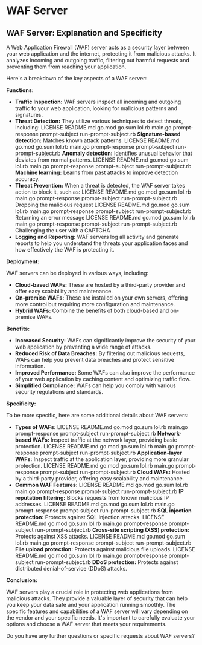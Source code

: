 # WAF Server
## WAF Server: Explanation and Specificity 

A Web Application Firewall (WAF) server acts as a security layer between your web application and the internet, protecting it from malicious attacks. It analyzes incoming and outgoing traffic, filtering out harmful requests and preventing them from reaching your application. 

Here's a breakdown of the key aspects of a WAF server:

**Functions:**

* **Traffic Inspection:** WAF servers inspect all incoming and outgoing traffic to your web application, looking for malicious patterns and signatures. 
* **Threat Detection:** They utilize various techniques to detect threats, including:
 LICENSE README.md go.mod go.sum lol.rb main.go prompt-response prompt-subject run-prompt-subject.rb **Signature-based detection:** Matches known attack patterns.
 LICENSE README.md go.mod go.sum lol.rb main.go prompt-response prompt-subject run-prompt-subject.rb **Anomaly detection:** Identifies unusual behavior that deviates from normal patterns.
 LICENSE README.md go.mod go.sum lol.rb main.go prompt-response prompt-subject run-prompt-subject.rb **Machine learning:** Learns from past attacks to improve detection accuracy.
* **Threat Prevention:** When a threat is detected, the WAF server takes action to block it, such as:
 LICENSE README.md go.mod go.sum lol.rb main.go prompt-response prompt-subject run-prompt-subject.rb Dropping the malicious request
 LICENSE README.md go.mod go.sum lol.rb main.go prompt-response prompt-subject run-prompt-subject.rb Returning an error message
 LICENSE README.md go.mod go.sum lol.rb main.go prompt-response prompt-subject run-prompt-subject.rb Challenging the user with a CAPTCHA
* **Logging and Reporting:** WAF servers log all activity and generate reports to help you understand the threats your application faces and how effectively the WAF is protecting it.

**Deployment:**

WAF servers can be deployed in various ways, including:

* **Cloud-based WAFs:** These are hosted by a third-party provider and offer easy scalability and maintenance.
* **On-premise WAFs:** These are installed on your own servers, offering more control but requiring more configuration and maintenance.
* **Hybrid WAFs:** Combine the benefits of both cloud-based and on-premise WAFs.

**Benefits:**

* **Increased Security:** WAFs can significantly improve the security of your web application by preventing a wide range of attacks.
* **Reduced Risk of Data Breaches:** By filtering out malicious requests, WAFs can help you prevent data breaches and protect sensitive information.
* **Improved Performance:** Some WAFs can also improve the performance of your web application by caching content and optimizing traffic flow.
* **Simplified Compliance:** WAFs can help you comply with various security regulations and standards.


**Specificity:**

To be more specific, here are some additional details about WAF servers:

* **Types of WAFs:**
 LICENSE README.md go.mod go.sum lol.rb main.go prompt-response prompt-subject run-prompt-subject.rb **Network-based WAFs:** Inspect traffic at the network layer, providing basic protection.
 LICENSE README.md go.mod go.sum lol.rb main.go prompt-response prompt-subject run-prompt-subject.rb **Application-layer WAFs:** Inspect traffic at the application layer, providing more granular protection.
 LICENSE README.md go.mod go.sum lol.rb main.go prompt-response prompt-subject run-prompt-subject.rb **Cloud WAFs:** Hosted by a third-party provider, offering easy scalability and maintenance.
* **Common WAF Features:**
 LICENSE README.md go.mod go.sum lol.rb main.go prompt-response prompt-subject run-prompt-subject.rb **IP reputation filtering:** Blocks requests from known malicious IP addresses.
 LICENSE README.md go.mod go.sum lol.rb main.go prompt-response prompt-subject run-prompt-subject.rb **SQL injection protection:** Protects against SQL injection attacks.
 LICENSE README.md go.mod go.sum lol.rb main.go prompt-response prompt-subject run-prompt-subject.rb **Cross-site scripting (XSS) protection:** Protects against XSS attacks.
 LICENSE README.md go.mod go.sum lol.rb main.go prompt-response prompt-subject run-prompt-subject.rb **File upload protection:** Protects against malicious file uploads.
 LICENSE README.md go.mod go.sum lol.rb main.go prompt-response prompt-subject run-prompt-subject.rb **DDoS protection:** Protects against distributed denial-of-service (DDoS) attacks.

**Conclusion:**

WAF servers play a crucial role in protecting web applications from malicious attacks. They provide a valuable layer of security that can help you keep your data safe and your application running smoothly. The specific features and capabilities of a WAF server will vary depending on the vendor and your specific needs. It's important to carefully evaluate your options and choose a WAF server that meets your requirements.

Do you have any further questions or specific requests about WAF servers? 

